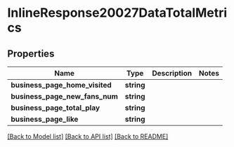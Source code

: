# InlineResponse20027DataTotalMetrics

## Properties
Name | Type | Description | Notes
------------ | ------------- | ------------- | -------------
**business_page_home_visited** | **string** |  | 
**business_page_new_fans_num** | **string** |  | 
**business_page_total_play** | **string** |  | 
**business_page_like** | **string** |  | 

[[Back to Model list]](../README.md#documentation-for-models) [[Back to API list]](../README.md#documentation-for-api-endpoints) [[Back to README]](../README.md)


